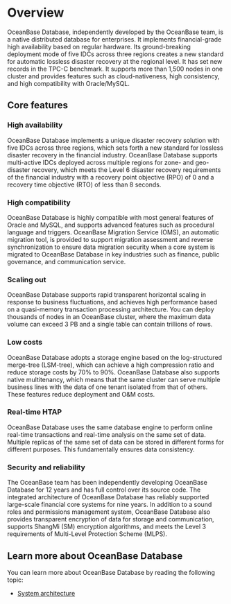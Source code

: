 # Overview

OceanBase Database, independently developed by the OceanBase team, is a native distributed database for enterprises. It implements financial-grade high availability based on regular hardware. Its ground-breaking deployment mode of five IDCs across three regions creates a new standard for automatic lossless disaster recovery at the regional level. It has set new records in the TPC-C benchmark. It supports more than 1,500 nodes in one cluster and provides features such as cloud-nativeness, high consistency, and high compatibility with Oracle/MySQL.

## Core features

### High availability

OceanBase Database implements a unique disaster recovery solution with five IDCs across three regions, which sets forth a new standard for lossless disaster recovery in the financial industry. OceanBase Database supports multi-active IDCs deployed across multiple regions for zone- and geo-disaster recovery, which meets the Level 6 disaster recovery requirements of the financial industry with a recovery point objective (RPO) of 0 and a recovery time objective (RTO) of less than 8 seconds.

### High compatibility

OceanBase Database is highly compatible with most general features of Oracle and MySQL, and supports advanced features such as procedural language and triggers. OceanBase Migration Service (OMS), an automatic migration tool, is provided to support migration assessment and reverse synchronization to ensure data migration security when a core system is migrated to OceanBase Database in key industries such as finance, public governance, and communication service.

### Scaling out

OceanBase Database supports rapid transparent horizontal scaling in response to business fluctuations, and achieves high performance based on a quasi-memory transaction processing architecture. You can deploy thousands of nodes in an OceanBase cluster, where the maximum data volume can exceed 3 PB and a single table can contain trillions of rows.

### Low costs

OceanBase Database adopts a storage engine based on the log-structured merge-tree (LSM-tree), which can achieve a high compression ratio and reduce storage costs by 70% to 90%. OceanBase Database also supports native multitenancy, which means that the same cluster can serve multiple business lines with the data of one tenant isolated from that of others. These features reduce deployment and O&M costs.

### Real-time HTAP

OceanBase Database uses the same database engine to perform online real-time transactions and real-time analysis on the same set of data. Multiple replicas of the same set of data can be stored in different forms for different purposes. This fundamentally ensures data consistency.

### Security and reliability

The OceanBase team has been independently developing OceanBase Database for 12 years and has full control over its source code. The integrated architecture of OceanBase Database has reliably supported large-scale financial core systems for nine years. In addition to a sound roles and permissions management system, OceanBase Database also provides transparent encryption of data for storage and communication, supports ShangMi (SM) encryption algorithms, and meets the Level 3 requirements of Multi-Level Protection Scheme (MLPS).

## Learn more about OceanBase Database

You can learn more about OceanBase Database by reading the following topic:

* [System architecture](../100.learn-more-about-oceanbase/300.system-architecture.md)

<!-- * [System concepts of OceanBase Database](../7.reference/1.oceanbase-database-concepts/1.architecture-of-oceanbase.md) -->
